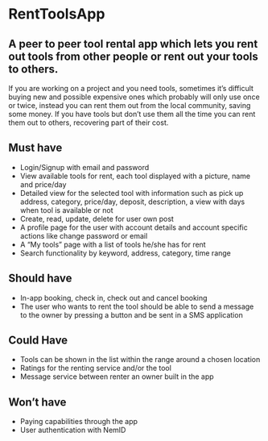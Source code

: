 # RentToolsApp

## A peer to peer tool rental app which lets you rent out tools from other people or rent out your tools to others. 

If you are working on a project and you need tools, sometimes it’s difficult buying new and possible expensive ones which probably will only use once or twice, instead you can rent them out from the local community, saving some money.
If you have tools but don’t use them all the time you can rent them out to others, recovering part of their cost.

## Must have
-	Login/Signup with email and password 
-	View available tools for rent, each tool displayed with a picture, name and price/day 
-	Detailed view for the selected tool with information such as pick up address, category, price/day, deposit, description, a view with days when tool is available or not
-	Create, read, update, delete for user own post 
-	A profile page for the user with account details and account specific actions like change password or email 
-	A “My tools” page with a list of tools he/she has for rent
-	Search functionality by keyword, address, category, time range
## Should have 
-	In-app booking, check in, check out and cancel booking
-	The user who wants to rent the tool should be able to send a message to the owner
by pressing a button and be sent in a SMS application
## Could Have
-	Tools can be shown in the list within the range around a chosen location 
-	Ratings for the renting service and/or the tool 
-	Message service between renter an owner built in the app
## Won’t have
-	Paying capabilities through the app
-	User authentication with NemID


